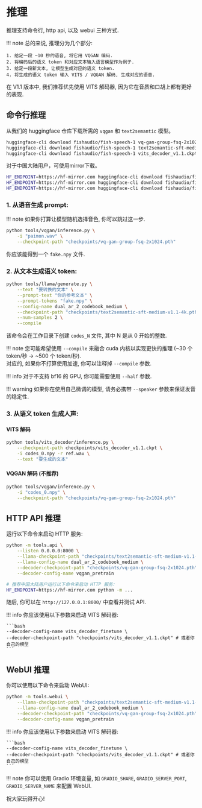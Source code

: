 # 推理

推理支持命令行, http api, 以及 webui 三种方式.  

!!! note
    总的来说, 推理分为几个部分:  

    1. 给定一段 ~10 秒的语音, 将它用 VQGAN 编码.  
    2. 将编码后的语义 token 和对应文本输入语言模型作为例子.  
    3. 给定一段新文本, 让模型生成对应的语义 token.  
    4. 将生成的语义 token 输入 VITS / VQGAN 解码, 生成对应的语音.  

在 V1.1 版本中, 我们推荐优先使用 VITS 解码器, 因为它在音质和口胡上都有更好的表现.

## 命令行推理

从我们的 huggingface 仓库下载所需的 `vqgan` 和 `text2semantic` 模型。
    
```bash
huggingface-cli download fishaudio/fish-speech-1 vq-gan-group-fsq-2x1024.pth --local-dir checkpoints
huggingface-cli download fishaudio/fish-speech-1 text2semantic-sft-medium-v1.1-4k.pth --local-dir checkpoints
huggingface-cli download fishaudio/fish-speech-1 vits_decoder_v1.1.ckpt --local-dir checkpoints
```

对于中国大陆用户，可使用mirror下载。

```bash
HF_ENDPOINT=https://hf-mirror.com huggingface-cli download fishaudio/fish-speech-1 vq-gan-group-fsq-2x1024.pth --local-dir checkpoints
HF_ENDPOINT=https://hf-mirror.com huggingface-cli download fishaudio/fish-speech-1 text2semantic-sft-medium-v1.1-4k.pth --local-dir checkpoints
HF_ENDPOINT=https://hf-mirror.com huggingface-cli download fishaudio/fish-speech-1 vits_decoder_v1.1.ckpt --local-dir checkpoints
```

### 1. 从语音生成 prompt: 

!!! note
    如果你打算让模型随机选择音色, 你可以跳过这一步.

```bash
python tools/vqgan/inference.py \
    -i "paimon.wav" \
    --checkpoint-path "checkpoints/vq-gan-group-fsq-2x1024.pth"
```
你应该能得到一个 `fake.npy` 文件.

### 2. 从文本生成语义 token: 
```bash
python tools/llama/generate.py \
    --text "要转换的文本" \
    --prompt-text "你的参考文本" \
    --prompt-tokens "fake.npy" \
    --config-name dual_ar_2_codebook_medium \
    --checkpoint-path "checkpoints/text2semantic-sft-medium-v1.1-4k.pth" \
    --num-samples 2 \
    --compile
```

该命令会在工作目录下创建 `codes_N` 文件, 其中 N 是从 0 开始的整数.

!!! note
    您可能希望使用 `--compile` 来融合 cuda 内核以实现更快的推理 (~30 个 token/秒 -> ~500 个 token/秒).  
    对应的, 如果你不打算使用加速, 你可以注释掉 `--compile` 参数.

!!! info
    对于不支持 bf16 的 GPU, 你可能需要使用 `--half` 参数.

!!! warning
    如果你在使用自己微调的模型, 请务必携带 `--speaker` 参数来保证发音的稳定性.

### 3. 从语义 token 生成人声: 

#### VITS 解码
```bash
python tools/vits_decoder/inference.py \
    --checkpoint-path checkpoints/vits_decoder_v1.1.ckpt \
    -i codes_0.npy -r ref.wav \
    --text "要生成的文本"
```

#### VQGAN 解码 (不推荐)
```bash
python tools/vqgan/inference.py \
    -i "codes_0.npy" \
    --checkpoint-path "checkpoints/vq-gan-group-fsq-2x1024.pth"
```

## HTTP API 推理

运行以下命令来启动 HTTP 服务:

```bash
python -m tools.api \
    --listen 0.0.0.0:8000 \
    --llama-checkpoint-path "checkpoints/text2semantic-sft-medium-v1.1-4k.pth" \
    --llama-config-name dual_ar_2_codebook_medium \
    --decoder-checkpoint-path "checkpoints/vq-gan-group-fsq-2x1024.pth" \
    --decoder-config-name vqgan_pretrain

# 推荐中国大陆用户运行以下命令来启动 HTTP 服务:
HF_ENDPOINT=https://hf-mirror.com python -m ...
```

随后, 你可以在 `http://127.0.0.1:8000/` 中查看并测试 API.

!!! info
    你应该使用以下参数来启动 VITS 解码器:

    ```bash
    --decoder-config-name vits_decoder_finetune \
    --decoder-checkpoint-path "checkpoints/vits_decoder_v1.1.ckpt" # 或者你自己的模型
    ```

## WebUI 推理

你可以使用以下命令来启动 WebUI:

```bash
python -m tools.webui \
    --llama-checkpoint-path "checkpoints/text2semantic-sft-medium-v1.1-4k.pth" \
    --llama-config-name dual_ar_2_codebook_medium \
    --decoder-checkpoint-path "checkpoints/vq-gan-group-fsq-2x1024.pth" \
    --decoder-config-name vqgan_pretrain
```

!!! info
    你应该使用以下参数来启动 VITS 解码器:

    ```bash
    --decoder-config-name vits_decoder_finetune \
    --decoder-checkpoint-path "checkpoints/vits_decoder_v1.1.ckpt" # 或者你自己的模型
    ```

!!! note
    你可以使用 Gradio 环境变量, 如 `GRADIO_SHARE`, `GRADIO_SERVER_PORT`, `GRADIO_SERVER_NAME` 来配置 WebUI.

祝大家玩得开心!
